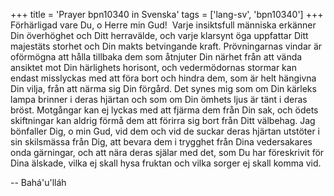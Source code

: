 +++
title = 'Prayer bpn10340 in Svenska'
tags = ['lang-sv', 'bpn10340']
+++
Förhärligad vare Du, o Herre min Gud!  Varje insiktsfull människa erkänner Din överhöghet och Ditt herravälde, och varje klarsynt öga uppfattar Ditt majestäts storhet och Din makts betvingande kraft. Prövningarnas vindar är oförmögna att hålla tillbaka dem som åtnjuter Din närhet från att vända ansiktet mot Din härlighets horisont, och vedermödornas stormar kan endast misslyckas med att föra bort och hindra dem, som är helt hängivna Din vilja, från att närma sig Din förgård.
Det synes mig som om Din kärleks lampa brinner i deras hjärtan och som om Din ömhets ljus är tänt i deras bröst. Motgångar kan ej lyckas med att fjärma dem från Din sak, och ödets skiftningar kan aldrig förmå dem att förirra sig bort från Ditt välbehag.
Jag bönfaller Dig, o min Gud, vid dem och vid de suckar deras hjärtan utstöter i sin skilsmässa från Dig, att bevara dem i trygghet från Dina vedersakares onda gärningar, och att nära deras själar med det, som Du har föreskrivit för Dina älskade, vilka ej skall hysa fruktan och vilka sorger ej skall komma vid.

-- Bahá'u'lláh
